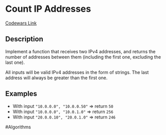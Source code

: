 # Count IP Addresses

[Codewars Link](https://www.codewars.com/kata/526989a41034285187000de4/python)

## Description

Implement a function that receives two IPv4 addresses, and returns the number of addresses between them (including the first one, excluding the last one).

All inputs will be valid IPv4 addresses in the form of strings. The last address will always be greater than the first one.

## Examples

- With input `"10.0.0.0", "10.0.0.50"`  => return `50`
- With input `"10.0.0.0", "10.0.1.0"`   => return `256`
- With input `"20.0.0.10", "20.0.1.0"`  => return `246`

#Algorithms